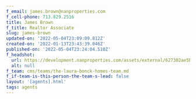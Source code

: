 ```yaml
---
f_email: james.brown@nanproperties.com
f_cell-phone: 713.829.2516
title: James Brown
f_title: Realtor Associate
slug: james-brown
updated-on: '2022-05-04T23:09:09.812Z'
created-on: '2022-01-13T23:43:39.046Z'
published-on: '2022-05-04T23:24:04.510Z'
f_headshot:
  url: https://development.nanproperties.com/assets/external/627302ae5b163fd0209d22a9_james20brown20.jpg
  alt: null
f_team: cms/teams/the-laura-bonck-homes-team.md
f_if-team-is-this-person-the-team-s-lead: false
layout: '[agents].html'
tags: agents
---
```



